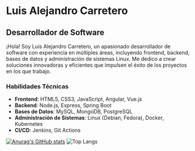 # Luis Alejandro Carretero

## Desarrollador de Software

¡Hola! Soy Luis Alejandro Carretero, un apasionado desarrollador de software con experiencia en múltiples áreas, incluyendo frontend, backend, bases de datos y administración de sistemas Linux. Me dedico a crear soluciones innovadoras y eficientes que impulsen el éxito de los proyectos en los que trabajo.

### Habilidades Técnicas

- **Frontend**: HTML5, CSS3, JavaScript, Angular, Vue.js
- **Backend**: Node.js, Express, Spring Boot 
- **Bases de Datos**: MySQL, MongoDB, PostgreSQL
- **Administración de Sistemas**: Linux (Debian, Fedora), Docker, Kubernetes
- **CI/CD**: Jenkins, Git Actions


[![Anurag's GitHub stats](https://github-readme-stats.vercel.app/api?username=chandro-dev)](https://github.com/anuraghazra/github-readme-stats)
![Top Langs](https://github-readme-stats.vercel.app/api/top-langs/?username=chandro-dev&hide_progress=false)
